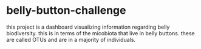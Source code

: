 # belly-button-challenge

this project is a dashboard visualizing information regarding belly biodiversity. 
 this is in terms of the micobiota that live in belly buttons. 
 these are called OTUs and are in a majority of individuals.  
